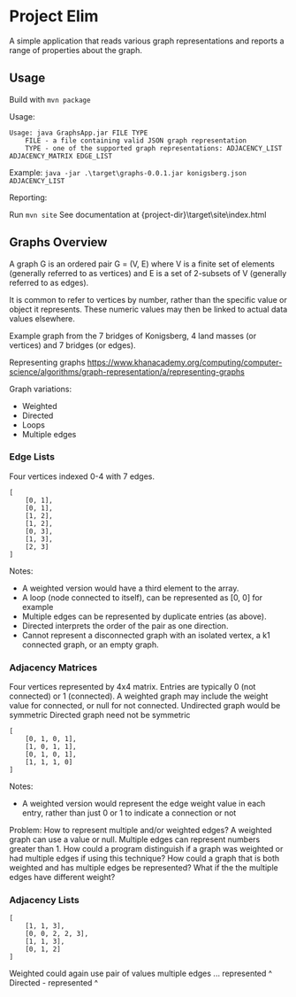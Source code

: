# Project Elim

A simple application that reads various graph representations and reports a
range of properties about the graph.


## Usage

Build with `mvn package`

Usage:

```
Usage: java GraphsApp.jar FILE TYPE
	FILE - a file containing valid JSON graph representation
	TYPE - one of the supported graph representations: ADJACENCY_LIST ADJACENCY_MATRIX EDGE_LIST
```

Example: `java -jar .\target\graphs-0.0.1.jar konigsberg.json ADJACENCY_LIST`

Reporting:

Run `mvn site`
See documentation at {project-dir}\target\site\index.html


## Graphs Overview

A graph G is an ordered pair G = (V, E) where V is a finite set of elements (generally referred to as vertices) and E is a set of 2-subsets of V (generally referred to as edges).

It is common to refer to vertices by number, rather than the specific value or object it represents.
These numeric values may then be linked to actual data values elsewhere.

Example graph from the 7 bridges of Konigsberg, 4 land masses (or vertices) and 7 bridges (or edges).

Representing graphs
https://www.khanacademy.org/computing/computer-science/algorithms/graph-representation/a/representing-graphs

Graph variations:
- Weighted
- Directed
- Loops
- Multiple edges

### Edge Lists
Four vertices indexed 0-4 with 7 edges.

```
[
    [0, 1],
    [0, 1],
    [1, 2],
    [1, 2],
    [0, 3],
    [1, 3],
    [2, 3]
]
```

Notes:
- A weighted version would have a third element to the array.
- A loop (node connected to itself), can be represented as [0, 0] for example
- Multiple edges can be represented by duplicate entries (as above).
- Directed interprets the order of the pair as one direction.
- Cannot represent a disconnected graph with an isolated vertex, a k1 connected graph, or an empty graph.

### Adjacency Matrices
Four vertices represented by 4x4 matrix. Entries are typically 0 (not connected) or 1 (connected).
A weighted graph may include the weight value for connected, or null for not connected.
Undirected graph would be symmetric
Directed graph need not be symmetric

```
[
    [0, 1, 0, 1],
    [1, 0, 1, 1],
    [0, 1, 0, 1],
    [1, 1, 1, 0]
]
```

Notes:
- A weighted version would represent the edge weight value in each entry, rather than just 0 or 1 to indicate a connection or not

Problem:
How to represent multiple and/or weighted edges?
A weighted graph can use a value or null.  Multiple edges can represent numbers greater than 1.  How could a program distinguish if a graph was weighted or had multiple edges if using this technique?  How could a graph that is both weighted and has multiple edges be represented?  What if the the multiple edges have different weight?


### Adjacency Lists

```
[
    [1, 1, 3],
    [0, 0, 2, 2, 3],
    [1, 1, 3],
    [0, 1, 2]
]
```

Weighted could again use pair of values
multiple edges  ... represented ^
Directed - represented ^

